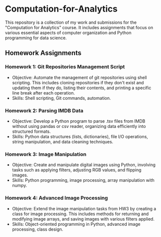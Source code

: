 # Computation-for-Analytics
This repository is a collection of my work and submissions for the "Computation for Analytics" course. It includes assignments that focus on various essential aspects of computer organization and Python programming for data science.

## Homework Assignments

### Homework 1: Git Repositories Management Script
* Objective: Automate the management of git repositories using shell scripting. This includes cloning repositories if they don't exist and updating them if they do, listing their contents, and printing a specific line break after each operation.
* Skills: Shell scripting, Git commands, automation.

### Homework 2: Parsing IMDB Data
* Objective: Develop a Python program to parse .tsv files from IMDB without using pandas or csv reader, organizing data efficiently into structured formats.
* Skills: Python data structures (lists, dictionaries), file I/O operations, string manipulation, and data cleaning techniques.

### Homework 3: Image Manipulation
* Objective: Create and manipulate digital images using Python, involving tasks such as applying filters, adjusting RGB values, and flipping images.
* Skills: Python programming, image processing, array manipulation with numpy.

### Homework 4: Advanced Image Processing
* Objective: Extend the image manipulation tasks from HW3 by creating a class for image processing. This includes methods for returning and modifying image arrays, and saving images with various filters applied.
* Skills: Object-oriented programming in Python, advanced image processing, class design.
